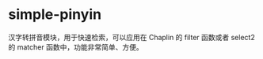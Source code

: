 simple-pinyin
=============

汉字转拼音模块，用于快速检索，可以应用在 Chaplin 的 filter 函数或者 select2 的 matcher 函数中，功能非常简单、方便。
